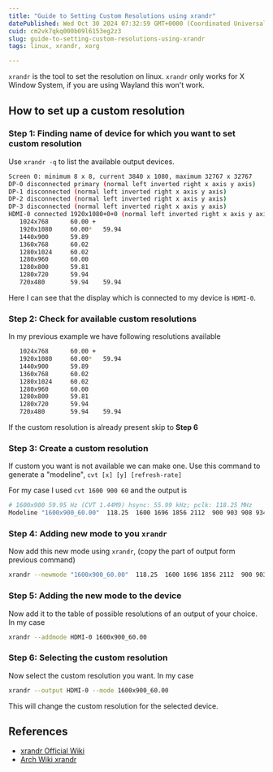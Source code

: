 ```yaml
---
title: "Guide to Setting Custom Resolutions using xrandr"
datePublished: Wed Oct 30 2024 07:32:59 GMT+0000 (Coordinated Universal Time)
cuid: cm2vk7qkq000b09l6153eg2z3
slug: guide-to-setting-custom-resolutions-using-xrandr
tags: linux, xrandr, xorg

---
```


`xrandr` is the tool to set the resolution on linux. `xrandr` only works for X Window System, if you are using Wayland this won't work.

## How to set up a custom resolution

### Step 1: Finding name of device for which you want to set custom resolution 

Use `xrandr -q` to list the available output devices.

```bash
Screen 0: minimum 8 x 8, current 3840 x 1080, maximum 32767 x 32767
DP-0 disconnected primary (normal left inverted right x axis y axis)
DP-1 disconnected (normal left inverted right x axis y axis)
DP-2 disconnected (normal left inverted right x axis y axis)
DP-3 disconnected (normal left inverted right x axis y axis)
HDMI-0 connected 1920x1080+0+0 (normal left inverted right x axis y axis) 477mm x 268mm
   1024x768      60.00 +
   1920x1080     60.00*   59.94
   1440x900      59.89
   1360x768      60.02
   1280x1024     60.02
   1280x960      60.00
   1280x800      59.81
   1280x720      59.94
   720x480       59.94    59.94
```

Here I can see that the display which is connected to my device is `HDMI-0`.

### Step 2: Check for available custom resolutions

In my previous example we have following resolutions available

```bash
   1024x768      60.00 +
   1920x1080     60.00*   59.94
   1440x900      59.89
   1360x768      60.02
   1280x1024     60.02
   1280x960      60.00
   1280x800      59.81
   1280x720      59.94
   720x480       59.94    59.94
```

If the custom resolution is already present skip to **Step 6**

### Step 3: Create a custom resolution

If custom you want is not available we can make one. Use this command to generate a "modeline", `cvt [x] [y] [refresh-rate]`

For my case I used `cvt 1600 900 60` and the output is

```bash
# 1600x900 59.95 Hz (CVT 1.44M9) hsync: 55.99 kHz; pclk: 118.25 MHz
Modeline "1600x900_60.00"  118.25  1600 1696 1856 2112  900 903 908 934 -hsync +vsyncFor
```

### Step 4: Adding new mode to you `xrandr`

Now add this new mode using `xrandr`, (copy the part of output form previous command)

```bash
xrandr --newmode "1600x900_60.00"  118.25  1600 1696 1856 2112  900 903 908 934 -hsync +vsyncFor
```

### Step 5: Adding the new mode to the device

Now add it to the table of possible resolutions of an output of your choice. In my case

```bash
xrandr --addmode HDMI-0 1600x900_60.00
```

### Step 6: Selecting the custom resolution

Now select the custom resolution you want. In my case

```bash
xrandr --output HDMI-0 --mode 1600x900_60.00
```
This will change the custom resolution for the selected device.

## References

- [xrandr Official Wiki](https://x.org/releases/X11R7.5/doc/man/man1/xrandr.1.html)
- [Arch Wiki xrandr](https://wiki.archlinux.org/title/Xrandr)


